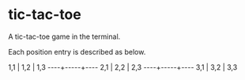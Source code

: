 # tic-tac-toe

A tic-tac-toe game in the terminal.

Each position entry is described as
below.

1,1 | 1,2 | 1,3
----+-----+----
2,1 | 2,2 | 2,3
----+-----+----
3,1 | 3,2 | 3,3
